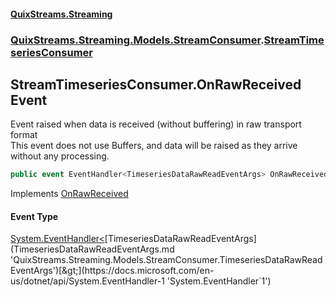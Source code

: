 #### [QuixStreams.Streaming](index.md 'index')
### [QuixStreams.Streaming.Models.StreamConsumer](QuixStreams.Streaming.Models.StreamConsumer.md 'QuixStreams.Streaming.Models.StreamConsumer').[StreamTimeseriesConsumer](StreamTimeseriesConsumer.md 'QuixStreams.Streaming.Models.StreamConsumer.StreamTimeseriesConsumer')

## StreamTimeseriesConsumer.OnRawReceived Event

Event raised when data is received (without buffering) in raw transport format  
This event does not use Buffers, and data will be raised as they arrive without any processing.

```csharp
public event EventHandler<TimeseriesDataRawReadEventArgs> OnRawReceived;
```

Implements [OnRawReceived](IStreamTimeseriesConsumer.OnRawReceived.md 'QuixStreams.Streaming.Models.StreamConsumer.IStreamTimeseriesConsumer.OnRawReceived')

#### Event Type
[System.EventHandler&lt;](https://docs.microsoft.com/en-us/dotnet/api/System.EventHandler-1 'System.EventHandler`1')[TimeseriesDataRawReadEventArgs](TimeseriesDataRawReadEventArgs.md 'QuixStreams.Streaming.Models.StreamConsumer.TimeseriesDataRawReadEventArgs')[&gt;](https://docs.microsoft.com/en-us/dotnet/api/System.EventHandler-1 'System.EventHandler`1')